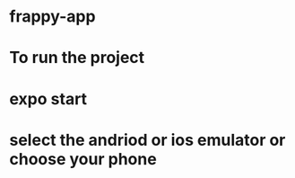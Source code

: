 # frappy-app
# To run the project
# expo start
# select the andriod or ios emulator or choose your phone

